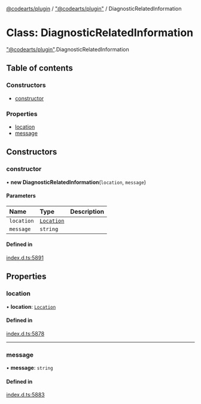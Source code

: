 [@codearts/plugin](../README.md) / ["@codearts/plugin"](../modules/_codearts_plugin_.md) / DiagnosticRelatedInformation

# Class: DiagnosticRelatedInformation

["@codearts/plugin"](../modules/_codearts_plugin_.md).DiagnosticRelatedInformation

## Table of contents

### Constructors

- [constructor](codearts_plugin_.DiagnosticRelatedInformation.md#constructor)

### Properties

- [location](codearts_plugin_.DiagnosticRelatedInformation.md#location)
- [message](codearts_plugin_.DiagnosticRelatedInformation.md#message)

## Constructors

### constructor

• **new DiagnosticRelatedInformation**(`location`, `message`)

#### Parameters

| Name | Type | Description |
| :------ | :------ | :------ |
| `location` | [`Location`](codearts_plugin_.Location.md) |  |
| `message` | `string` |  |

#### Defined in

[index.d.ts:5891](https://github.com/huaweicloud/cloudide-plugin-api/blob/a4193a8/index.d.ts#L5891)

## Properties

### location

• **location**: [`Location`](codearts_plugin_.Location.md)

#### Defined in

[index.d.ts:5878](https://github.com/huaweicloud/cloudide-plugin-api/blob/a4193a8/index.d.ts#L5878)

___

### message

• **message**: `string`

#### Defined in

[index.d.ts:5883](https://github.com/huaweicloud/cloudide-plugin-api/blob/a4193a8/index.d.ts#L5883)
